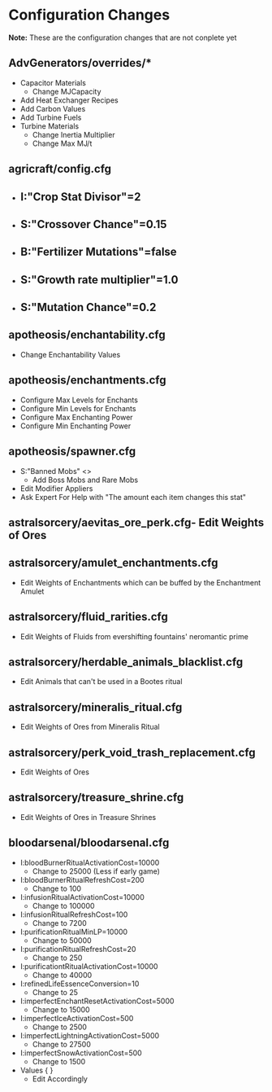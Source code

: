 # Configuration Changes
**Note:** These are the configuration changes that are not conplete yet
## AdvGenerators/overrides/*
- Capacitor Materials
	- Change MJCapacity
- Add Heat Exchanger Recipes
- Add Carbon Values
- Add Turbine Fuels
- Turbine Materials
	- Change Inertia Multiplier
	- Change Max MJ/t

## agricraft/config.cfg
- I:"Crop Stat Divisor"=2
	- 
- S:"Crossover Chance"=0.15
	-
- B:"Fertilizer Mutations"=false
	- 
- S:"Growth rate multiplier"=1.0
	-
- S:"Mutation Chance"=0.2
	-

## apotheosis/enchantability.cfg
- Change Enchantability Values

## apotheosis/enchantments.cfg
- Configure Max Levels for Enchants
- Configure Min Levels for Enchants
- Configure Max Enchanting Power
- Configure Min Enchanting Power

## apotheosis/spawner.cfg
- S:"Banned Mobs" <>
	- Add Boss Mobs and Rare Mobs
- Edit Modifier Appliers
- Ask Expert For Help with "The amount each item changes this stat" 

## astralsorcery/aevitas_ore_perk.cfg- Edit Weights of Ores

## astralsorcery/amulet_enchantments.cfg
- Edit Weights of Enchantments which can be buffed by the Enchantment Amulet

## astralsorcery/fluid_rarities.cfg
- Edit Weights of Fluids from evershifting fountains' neromantic prime

## astralsorcery/herdable_animals_blacklist.cfg
- Edit Animals that can't be used in a Bootes ritual
	
## astralsorcery/mineralis_ritual.cfg
- Edit Weights of Ores from Mineralis Ritual

## astralsorcery/perk_void_trash_replacement.cfg
- Edit Weights of Ores

## astralsorcery/treasure_shrine.cfg
- Edit Weights of Ores in Treasure Shrines

## bloodarsenal/bloodarsenal.cfg
- I:bloodBurnerRitualActivationCost=10000
	- Change to 25000 (Less if early game)
- I:bloodBurnerRitualRefreshCost=200
	- Change to 100
- I:infusionRitualActivationCost=10000
	- Change to 100000
- I:infusionRitualRefreshCost=100
	- Change to 7200
- I:purificationRitualMinLP=10000
	- Change to 50000
- I:purificationRitualRefreshCost=20
	- Change to 250
- I:purificationtRitualActivationCost=10000
	- Change to 40000
- I:refinedLifeEssenceConversion=10
	- Change to 25
- I:imperfectEnchantResetActivationCost=5000
	- Change to 15000
- I:imperfectIceActivationCost=500
	- Change to 2500
- I:imperfectLightningActivationCost=5000
	- Change to 27500
- I:imperfectSnowActivationCost=500
	- Change to 1500
- Values {
	}
	- Edit Accordingly
